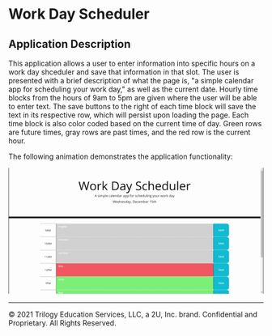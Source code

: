 # Work Day Scheduler

## Application Description
 
This application allows a user to enter information into specific hours on a work day shceduler and save that information in that slot. The user is presented with a brief description of what the page is, "a simple calendar app for scheduling your work day," as well as the current date. Hourly time blocks from the hours of 9am to 5pm are given where the user will be able to enter text. The save buttons to the right of each time block will save the text in its respective row, which will persist upon loading the page. Each time block is also color coded based on the current time of day. Green rows are future times, gray rows are past times, and the red row is the current hour.


The following animation demonstrates the application functionality:

![A user clicks on slots on the color-coded calendar and edits the events.](./assets/images/work-day-scheduler-demo.gif)



- - -
© 2021 Trilogy Education Services, LLC, a 2U, Inc. brand. Confidential and Proprietary. All Rights Reserved.
